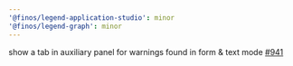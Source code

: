 ```yaml
---
'@finos/legend-application-studio': minor
'@finos/legend-graph': minor
---
```


show a tab in auxiliary panel for warnings found in form & text mode [#941](https://github.com/finos/legend-studio/issues/941)
